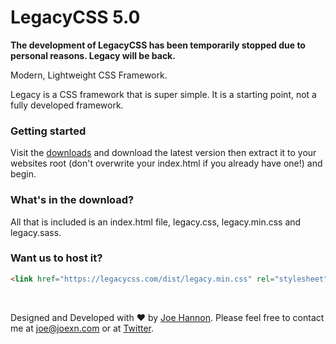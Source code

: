 # LegacyCSS 5.0
**The development of LegacyCSS has been temporarily stopped due to personal reasons. Legacy will be back.**

Modern, Lightweight CSS Framework.

Legacy is a CSS framework that is super simple. It is a starting point, not a fully developed framework.


### Getting started

Visit the [downloads](https://legacycss.com/download) and download the latest version then extract it to your websites root (don't overwrite your index.html if you already have one!) and begin.

### What's in the download?

All that is included is an index.html file, legacy.css, legacy.min.css and legacy.sass.



### Want us to host it?

```html
<link href="https://legacycss.com/dist/legacy.min.css" rel="stylesheet">
```
<br />

Designed and Developed with ♥ by [Joe Hannon](https://joexn.com).
Please feel free to contact me at [joe@joexn.com](mailto:joe@joexn.com) or at [Twitter](https://twitter.com/joexn).
